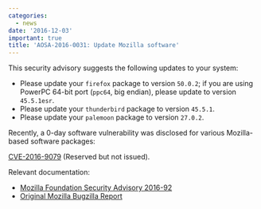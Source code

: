 ```yaml
---
categories:
  - news
date: '2016-12-03'
important: true
title: 'AOSA-2016-0031: Update Mozilla software'
---
```



This security advisory suggests the following updates to your system:

- Please update your `firefox` package to version `50.0.2`; if you are using PowerPC 64-bit port (`ppc64`, big endian), please update to version `45.5.1esr`.
- Please update your `thunderbird` package to version `45.5.1`.
- Please update your `palemoon` package to version `27.0.2`.

Recently, a 0-day software vulnerability was disclosed for various Mozilla-based software packages:

[CVE-2016-9079](http://www.cve.mitre.org/cgi-bin/cvename.cgi?name=CVE-2016-9079) (Reserved but not issued).

Relevant documentation:

- [Mozilla Foundation Security Advisory 2016-92](https://www.mozilla.org/en-US/security/advisories/mfsa2016-92/)
- [Original Mozilla Bugzilla Report](https://bugzilla.mozilla.org/show_bug.cgi?id=1321066)